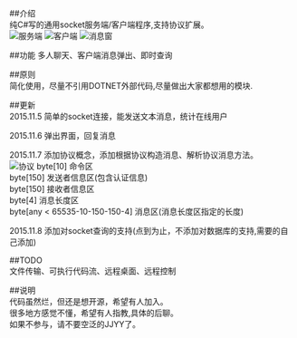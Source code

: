 ##介绍	
纯C#写的通用socket服务端/客户端程序,支持协议扩展。	
![服务端](https://github.com/tinygg/Socket.Net/blob/master/image/server.png?raw=true)
![客户端](https://github.com/tinygg/Socket.Net/blob/master/image/client.png?raw=true)
![消息窗](https://github.com/tinygg/Socket.Net/blob/master/image/msg.png?raw=true)

##功能
多人聊天、客户端消息弹出、即时查询	

##原则	
简化使用，尽量不引用DOTNET外部代码,尽量做出大家都想用的模块.	

##更新	
2015.11.5  简单的socket连接，能发送文本消息，统计在线用户

2015.11.6  弹出界面，回复消息	

2015.11.7  添加协议概念，添加根据协议构造消息、解析协议消息方法。	
![协议](https://github.com/tinygg/Socket.Net/blob/master/image/protocol.png?raw=true)
byte[10] 命令区  
byte[150] 发送者信息区(包含认证信息)  
byte[150] 接收者信息区  
byte[4] 消息长度区  
byte[any < 65535-10-150-150-4] 消息区(消息长度区指定的长度)	  

2015.11.8  添加对socket查询的支持(点到为止，不添加对数据库的支持,需要的自己添加)

##TODO  
文件传输、可执行代码流、远程桌面、远程控制  

##说明  
代码虽然烂，但还是想开源，希望有人加入。  
很多地方感觉不懂，希望有人指教,具体的后聊。  
如果不参与，请不要空泛的JJYY了。